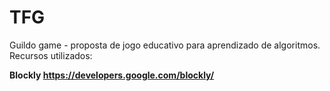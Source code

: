 # TFG
Guildo game - proposta de jogo educativo para aprendizado de algoritmos.<br />
Recursos utilizados:<br />

**Blockly https://developers.google.com/blockly/**
